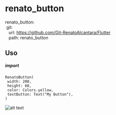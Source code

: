 # renato_button

  renato_button:</br>
    &nbsp;git:</br>
     &nbsp;&nbsp;&nbsp;url: https://github.com/Git-RenatoAlcantara/Flutter</br>
     &nbsp;&nbsp;&nbsp;path: renato_button</br>


## **Uso**</br>
 ##### import </br>
 
 ```
 RenatoButton(
  width: 200,
  height: 60,
  color: Colors.yellow,
  textButton: Text("My Button"),
)
```

![alt text](https://media.giphy.com/media/m9X2t8h1aAKnO4vrXZ/giphy.gif "Imagem de exemplo")




